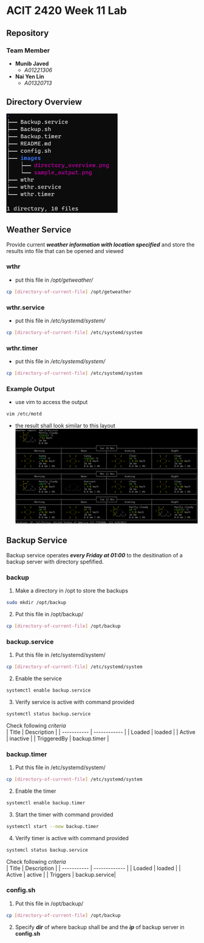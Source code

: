 # ACIT 2420 Week 11 Lab

## Repository

### Team Member

+ **Munib Javed**
  + *A01221306*
+ **Nai Yen Lin**
  + *A01320713*


## Directory Overview
![image_directory_overview](images/directory_overview.png)


## Weather Service

Provide current ***weather information with location specified*** and store the results into file that can be opened and viewed

### wthr 
  + put this file in */opt/getweather/*     
  ```bash
  cp [directory-of-current-file] /opt/getweather
  ```

### wthr.service 
  + put this file in */etc/systemd/system/*     
  ```bash
  cp [directory-of-current-file] /etc/systemd/system
  ```

### wthr.timer
  + put this file in */etc/systemd/system/*     
  ```bash
  cp [directory-of-current-file] /etc/systemd/system
  ```

### Example Output
  + use vim to access the output      
  ```bash
  vim /etc/motd
  ```
  + the result shall look similar to this layout      
  ![image_sample_output](images/sample_output.png)


## Backup Service

Backup service operates ***every Friday at 01:00*** to the desitination of a backup server with directory spefified.

### backup

  1. Make a directory in /opt to store the backups      
  ```bash
  sudo mkdir /opt/backup
  ```
  2. Put this file in /opt/backup/      
  ```bash
  cp [directory-of-current-file] /opt/backup
  ```

### backup.service

  1. Put this file in /etc/systemd/system/      
  ```bash
  cp [directory-of-current-file] /etc/systemd/system
  ```
  2. Enable the service     
  ```bash
  systemctl enable backup.service     
  ```
  3. Verify service is active with command provided   
  ```bash
  systemctl status backup.service
  ```
  Check following *criteria*  
  | Title       | Description  |
  | ----------- | ------------ |
  | Loaded      | loaded       |
  | Active      | inactive     |
  | TriggeredBy | backup.timer |

### backup.timer

  1. Put this file in /etc/systemd/system/    
  ```bash
  cp [directory-of-current-file] /etc/systemd/system
  ```
  2. Enable the timer   
  ```bash
  systemctl enable backup.timer   
  ```
  3. Start the timer with command provided    
  ```bash
  systemctl start --now backup.timer
  ```
  4. Verify timer is active with command provided   
  ```bash
  systemcl status backup.service
  ```
  Check following *criteria*  
  | Title       | Description   |
  | ----------- | ------------- |
  | Loaded      | loaded        |
  | Active      | active        |
  | Triggers    | backup.service|
      

### config.sh

  1. Put this file in /opt/backup/    
  ```bash
  cp [directory-of-current-file] /opt/backup
  ```
  2. Specify ***dir*** of where backup shall be and the ***ip*** of backup server in **config.sh**